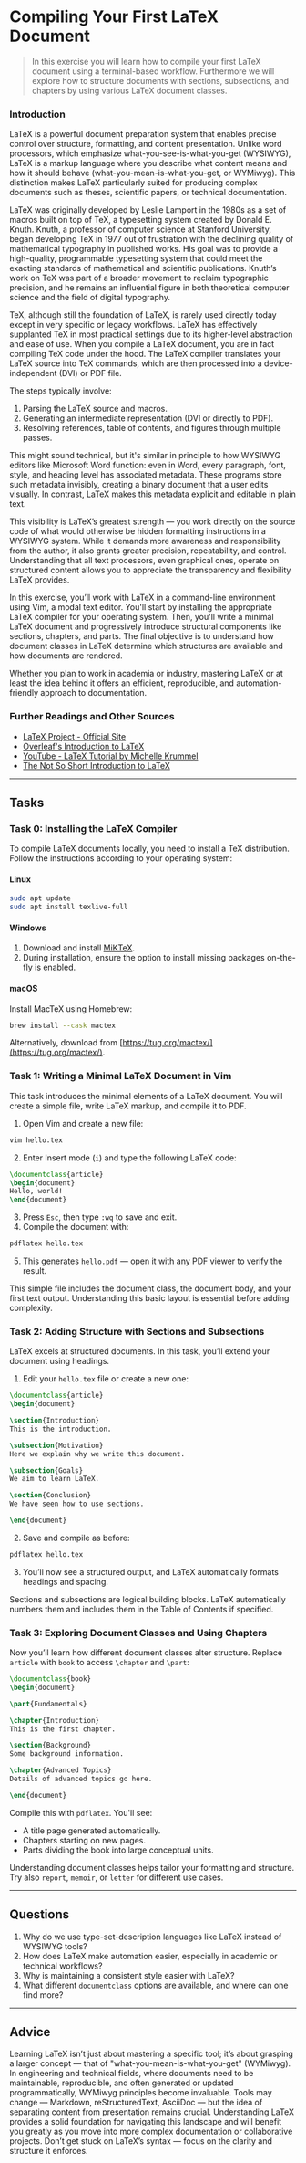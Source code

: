 <!---
{
  "id": "00650b50-14de-471d-a347-246f47ffadde",
  "depends_on": ["2c7334b3-b07d-48d6-a562-79072d8e166e"],
  "author": "Stephan Bökelmann",
  "first_used": "2025-04-15",
  "keywords": ["LaTeX", "compilation", "documentclass", "vim", "wymiwyg"]
}
--->

# Compiling Your First LaTeX Document

> In this exercise you will learn how to compile your first LaTeX document using a terminal-based workflow. Furthermore we will explore how to structure documents with sections, subsections, and chapters by using various LaTeX document classes.

### Introduction

LaTeX is a powerful document preparation system that enables precise control over structure, formatting, and content presentation. Unlike word processors, which emphasize what-you-see-is-what-you-get (WYSIWYG), LaTeX is a markup language where you describe what content means and how it should behave (what-you-mean-is-what-you-get, or WYMiwyg). This distinction makes LaTeX particularly suited for producing complex documents such as theses, scientific papers, or technical documentation.

LaTeX was originally developed by Leslie Lamport in the 1980s as a set of macros built on top of TeX, a typesetting system created by Donald E. Knuth. Knuth, a professor of computer science at Stanford University, began developing TeX in 1977 out of frustration with the declining quality of mathematical typography in published works. His goal was to provide a high-quality, programmable typesetting system that could meet the exacting standards of mathematical and scientific publications. Knuth’s work on TeX was part of a broader movement to reclaim typographic precision, and he remains an influential figure in both theoretical computer science and the field of digital typography.

TeX, although still the foundation of LaTeX, is rarely used directly today except in very specific or legacy workflows. LaTeX has effectively supplanted TeX in most practical settings due to its higher-level abstraction and ease of use. When you compile a LaTeX document, you are in fact compiling TeX code under the hood. The LaTeX compiler translates your LaTeX source into TeX commands, which are then processed into a device-independent (DVI) or PDF file.

The steps typically involve:
1. Parsing the LaTeX source and macros.
2. Generating an intermediate representation (DVI or directly to PDF).
3. Resolving references, table of contents, and figures through multiple passes.

This might sound technical, but it's similar in principle to how WYSIWYG editors like Microsoft Word function: even in Word, every paragraph, font, style, and heading level has associated metadata. These programs store such metadata invisibly, creating a binary document that a user edits visually. In contrast, LaTeX makes this metadata explicit and editable in plain text.

This visibility is LaTeX’s greatest strength — you work directly on the source code of what would otherwise be hidden formatting instructions in a WYSIWYG system. While it demands more awareness and responsibility from the author, it also grants greater precision, repeatability, and control. Understanding that all text processors, even graphical ones, operate on structured content allows you to appreciate the transparency and flexibility LaTeX provides.

In this exercise, you’ll work with LaTeX in a command-line environment using Vim, a modal text editor. You'll start by installing the appropriate LaTeX compiler for your operating system. Then, you'll write a minimal LaTeX document and progressively introduce structural components like sections, chapters, and parts. The final objective is to understand how document classes in LaTeX determine which structures are available and how documents are rendered.

Whether you plan to work in academia or industry, mastering LaTeX or at least the idea behind it offers an efficient, reproducible, and automation-friendly approach to documentation.

### Further Readings and Other Sources
- [LaTeX Project - Official Site](https://www.latex-project.org/)
- [Overleaf's Introduction to LaTeX](https://www.overleaf.com/learn/latex/Learn_LaTeX_in_30_minutes)
- [YouTube - LaTeX Tutorial by Michelle Krummel](https://www.youtube.com/watch?v=VhmkLrOjLsw)
- [The Not So Short Introduction to LaTeX](https://tobi.oetiker.ch/lshort/lshort.pdf)

---

## Tasks

### Task 0: Installing the LaTeX Compiler

To compile LaTeX documents locally, you need to install a TeX distribution. Follow the instructions according to your operating system:

#### Linux
```bash
sudo apt update
sudo apt install texlive-full
```

#### Windows
1. Download and install [MiKTeX](https://miktex.org/download).
2. During installation, ensure the option to install missing packages on-the-fly is enabled.

#### macOS
Install MacTeX using Homebrew:
```bash
brew install --cask mactex
```
Alternatively, download from [https://tug.org/mactex/](https://tug.org/mactex/).

### Task 1: Writing a Minimal LaTeX Document in Vim

This task introduces the minimal elements of a LaTeX document. You will create a simple file, write LaTeX markup, and compile it to PDF. 

1. Open Vim and create a new file:
```bash
vim hello.tex
```
2. Enter Insert mode (`i`) and type the following LaTeX code:
```latex
\documentclass{article}
\begin{document}
Hello, world!
\end{document}
```
3. Press `Esc`, then type `:wq` to save and exit.
4. Compile the document with:
```bash
pdflatex hello.tex
```
5. This generates `hello.pdf` — open it with any PDF viewer to verify the result.

This simple file includes the document class, the document body, and your first text output. Understanding this basic layout is essential before adding complexity.

### Task 2: Adding Structure with Sections and Subsections

LaTeX excels at structured documents. In this task, you’ll extend your document using headings.

1. Edit your `hello.tex` file or create a new one:
```latex
\documentclass{article}
\begin{document}

\section{Introduction}
This is the introduction.

\subsection{Motivation}
Here we explain why we write this document.

\subsection{Goals}
We aim to learn LaTeX.

\section{Conclusion}
We have seen how to use sections.

\end{document}
```
2. Save and compile as before:
```bash
pdflatex hello.tex
```
3. You’ll now see a structured output, and LaTeX automatically formats headings and spacing.

Sections and subsections are logical building blocks. LaTeX automatically numbers them and includes them in the Table of Contents if specified.

### Task 3: Exploring Document Classes and Using Chapters

Now you’ll learn how different document classes alter structure. Replace `article` with `book` to access `\chapter` and `\part`:

```latex
\documentclass{book}
\begin{document}

\part{Fundamentals}

\chapter{Introduction}
This is the first chapter.

\section{Background}
Some background information.

\chapter{Advanced Topics}
Details of advanced topics go here.

\end{document}
```

Compile this with `pdflatex`. You'll see:
- A title page generated automatically.
- Chapters starting on new pages.
- Parts dividing the book into large conceptual units.

Understanding document classes helps tailor your formatting and structure. Try also `report`, `memoir`, or `letter` for different use cases.

---

## Questions

1. Why do we use type-set-description languages like LaTeX instead of WYSIWYG tools?
2. How does LaTeX make automation easier, especially in academic or technical workflows?
3. Why is maintaining a consistent style easier with LaTeX?
4. What different `documentclass` options are available, and where can one find more?

---

## Advice

Learning LaTeX isn’t just about mastering a specific tool; it’s about grasping a larger concept — that of "what-you-mean-is-what-you-get" (WYMiwyg). In engineering and technical fields, where documents need to be maintainable, reproducible, and often generated or updated programmatically, WYMiwyg principles become invaluable. Tools may change — Markdown, reStructuredText, AsciiDoc — but the idea of separating content from presentation remains crucial. Understanding LaTeX provides a solid foundation for navigating this landscape and will benefit you greatly as you move into more complex documentation or collaborative projects. Don’t get stuck on LaTeX’s syntax — focus on the clarity and structure it enforces.

